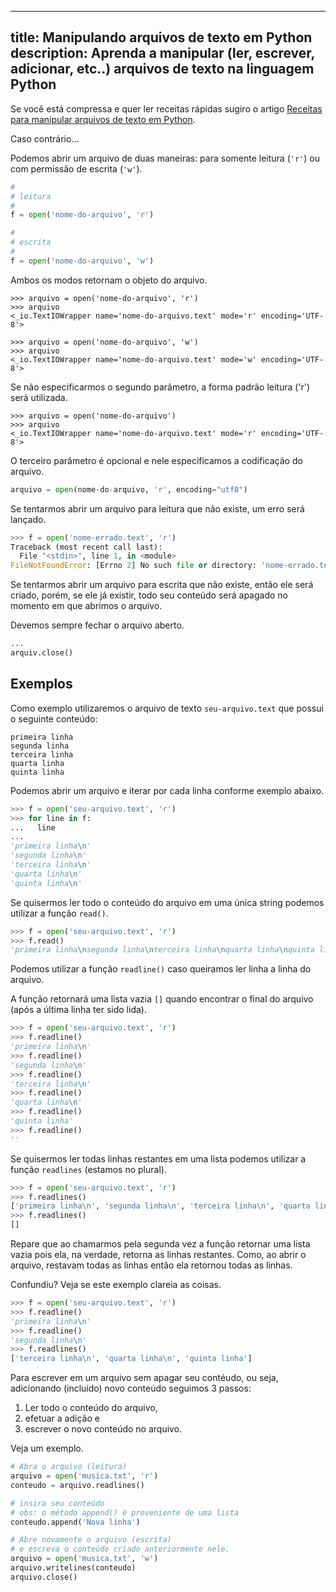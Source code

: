 
---
title:       Manipulando arquivos de texto em Python
description: Aprenda a manipular (ler, escrever, adicionar, etc..)  arquivos de texto na linguagem Python
---

Se você está compressa e quer ler receitas rápidas sugiro o artigo
[Receitas para manipular arquivos de texto em Python](/python/receitas-para-manipular-arquivos-de-texto/).

Caso contrário...

Podemos abrir um arquivo de duas maneiras: para somente leitura (`'r'`) ou com permissão de escrita (`'w'`).

```python
#
# leitura
#
f = open('nome-do-arquivo', 'r')

#
# escrita
#
f = open('nome-do-arquivo', 'w')
```

Ambos os modos retornam o objeto do arquivo.

    >>> arquivo = open('nome-do-arquivo', 'r')
    >>> arquivo
    <_io.TextIOWrapper name='nome-do-arquivo.text' mode='r' encoding='UTF-8'>

    >>> arquivo = open('nome-do-arquivo', 'w')
    >>> arquivo
    <_io.TextIOWrapper name='nome-do-arquivo.text' mode='w' encoding='UTF-8'>

Se não especificarmos o segundo parâmetro, a forma padrão leitura ('r') será utilizada.

    >>> arquivo = open('nome-do-arquivo')
    >>> arquivo
    <_io.TextIOWrapper name='nome-do-arquivo.text' mode='r' encoding='UTF-8'>

O terceiro parâmetro é opcional e nele especificamos a codificação do arquivo.

```python
arquivo = open(nome-do-arquivo, 'r', encoding="utf8")
```

Se tentarmos abrir um arquivo para leitura que não existe, um erro será lançado.

```python
>>> f = open('nome-errado.text', 'r')
Traceback (most recent call last):
  File "<stdin>", line 1, in <module>
FileNotFoundError: [Errno 2] No such file or directory: 'nome-errado.text'
```

Se tentarmos abrir um arquivo para escrita que não existe, então ele será criado, porém, se ele já existir, todo seu
conteúdo será apagado no momento em que abrimos o arquivo.

Devemos sempre fechar o arquivo aberto.

```python
...
arquiv.close()
```


## Exemplos

Como exemplo utilizaremos o arquivo de texto `seu-arquivo.text` que possui o seguinte conteúdo:

    primeira linha
    segunda linha
    terceira linha
    quarta linha
    quinta linha

Podemos abrir um arquivo e iterar por cada linha conforme exemplo abaixo.

```python
>>> f = open('seu-arquivo.text', 'r')
>>> for line in f:
...   line
...
'primeira linha\n'
'segunda linha\n'
'terceira linha\n'
'quarta linha\n'
'quinta linha\n'
```
Se quisermos ler todo o conteúdo do arquivo em uma única string podemos utilizar a função `read()`.

```python
>>> f = open('seu-arquivo.text', 'r')
>>> f.read()
'primeira linha\nsegunda linha\nterceira linha\nquarta linha\nquinta linha'
```

Podemos utilizar a função `readline()` caso queiramos ler linha a linha do arquivo.

A função retornará uma lista vazia `[]` quando encontrar o final do arquivo (após a última linha ter sido lida).

```python
>>> f = open('seu-arquivo.text', 'r')
>>> f.readline()
'primeira linha\n'
>>> f.readline()
'segunda linha\n'
>>> f.readline()
'terceira linha\n'
>>> f.readline()
'quarta linha\n'
>>> f.readline()
'quinta linha'
>>> f.readline()
''
```

Se quisermos ler todas linhas restantes em uma lista podemos utilizar a função `readlines` (estamos no plural).

```python
>>> f = open('seu-arquivo.text', 'r')
>>> f.readlines()
['primeira linha\n', 'segunda linha\n', 'terceira linha\n', 'quarta linha\n', 'quinta linha']
>>> f.readlines()
[]
```

Repare que ao chamarmos pela segunda vez a função retornar uma lista vazia pois ela, na verdade, retorna as linhas
restantes. Como, ao abrir o arquivo, restavam todas as linhas então ela retornou todas as linhas.

Confundiu? Veja se este exemplo clareia as coisas.

```python
>>> f = open('seu-arquivo.text', 'r')
>>> f.readline()
'primeira linha\n'
>>> f.readline()
'segunda linha\n'
>>> f.readlines()
['terceira linha\n', 'quarta linha\n', 'quinta linha']
```

Para escrever em um arquivo sem apagar seu contéudo, ou seja, adicionando (incluído) novo conteúdo seguimos 3 passos:

1. Ler todo o conteúdo do arquivo,
2. efetuar a adição e
3. escrever o novo conteúdo  no arquivo.

Veja um exemplo.

```python
# Abra o arquivo (leitura)
arquivo = open('musica.txt', 'r')
conteudo = arquivo.readlines()

# insira seu conteúdo
# obs: o método append() é proveniente de uma lista
conteudo.append('Nova linha')

# Abre novamente o arquivo (escrita)
# e escreva o conteúdo criado anteriormente nele.
arquivo = open('musica.txt', 'w')
arquivo.writelines(conteudo)
arquivo.close()
```